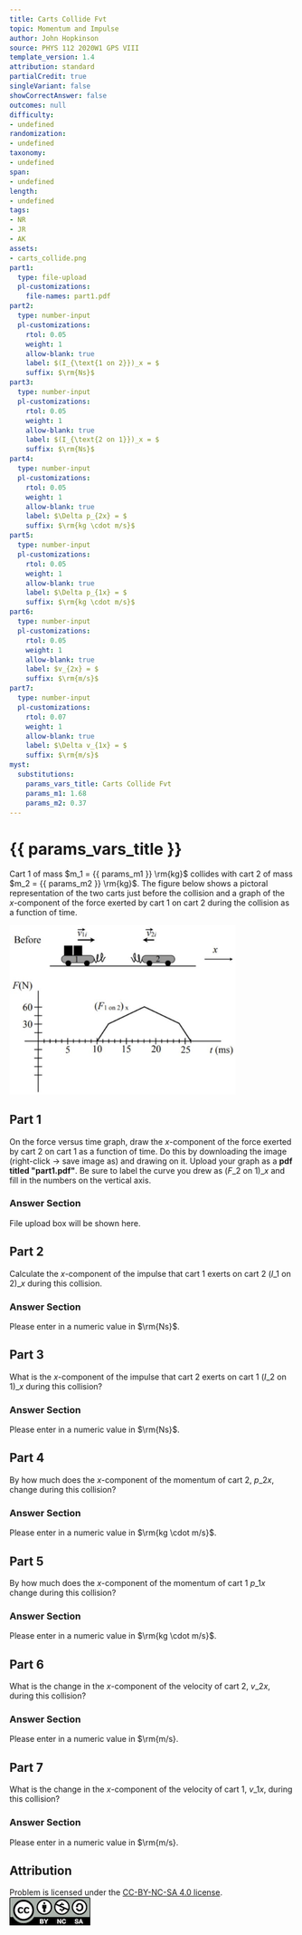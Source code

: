 ```yaml
---
title: Carts Collide Fvt
topic: Momentum and Impulse
author: John Hopkinson
source: PHYS 112 2020W1 GPS VIII
template_version: 1.4
attribution: standard
partialCredit: true
singleVariant: false
showCorrectAnswer: false
outcomes: null
difficulty:
- undefined
randomization:
- undefined
taxonomy:
- undefined
span:
- undefined
length:
- undefined
tags:
- NR
- JR
- AK
assets:
- carts_collide.png
part1:
  type: file-upload
  pl-customizations:
    file-names: part1.pdf
part2:
  type: number-input
  pl-customizations:
    rtol: 0.05
    weight: 1
    allow-blank: true
    label: $(I_{\text{1 on 2}})_x = $
    suffix: $\rm{Ns}$
part3:
  type: number-input
  pl-customizations:
    rtol: 0.05
    weight: 1
    allow-blank: true
    label: $(I_{\text{2 on 1}})_x = $
    suffix: $\rm{Ns}$
part4:
  type: number-input
  pl-customizations:
    rtol: 0.05
    weight: 1
    allow-blank: true
    label: $\Delta p_{2x} = $
    suffix: $\rm{kg \cdot m/s}$
part5:
  type: number-input
  pl-customizations:
    rtol: 0.05
    weight: 1
    allow-blank: true
    label: $\Delta p_{1x} = $
    suffix: $\rm{kg \cdot m/s}$
part6:
  type: number-input
  pl-customizations:
    rtol: 0.05
    weight: 1
    allow-blank: true
    label: $v_{2x} = $
    suffix: $\rm{m/s}$
part7:
  type: number-input
  pl-customizations:
    rtol: 0.07
    weight: 1
    allow-blank: true
    label: $\Delta v_{1x} = $
    suffix: $\rm{m/s}$
myst:
  substitutions:
    params_vars_title: Carts Collide Fvt
    params_m1: 1.68
    params_m2: 0.37
---
```

# {{ params_vars_title }}
Cart 1 of mass $m_1 = {{ params_m1 }} \rm{kg}$ collides with cart 2 of mass $m_2 = {{ params_m2 }} \rm{kg}$. The figure below shows a pictoral representation of the two carts just before the collision and a graph of the $x$-component of the force exerted by cart 1 on cart 2 during the collision as a function of time.

<img src="carts_collide.png" width=400 alt="On the top is a pictoral representation of cart 1 and cart 2 before the collision. Cart 1 travels along the positive x-direction toward cart 2, while cart 2 travels along the negative x-direction toward cart 1. On the bottom is a force versus time graph for the x-component of the force exerted by cart 1 on cart 2. The vertical axis is labelled force in newtons and the horizontal axis is labelled time in milliseconds. From 0 millisecond to 10 milliseconds, the force is 0 newtons. From 10 milliseconds to 12 milliseconds, the force increases linearly from 0 newtons to 30 newtons. From 12 milliseconds to 18 milliseconds, the force increases linearly from 30 newtons to 60 newtons. From 18 milliseconds to 24 milliseconds, the force decreases linearly from 60 newtons to 30 newtons. From 24 milliseconds to 26 milliseconds, the force decreases linearly from 30 newtons to 0 newtons.">

## Part 1

On the force versus time graph, draw the $x$-component of the force exerted by cart 2 on cart 1 as a function of time. Do this by downloading the image (right-click $\to$ save image as) and drawing on it. Upload your graph as a **pdf titled "part1.pdf"**. Be sure to label the curve you drew as $(F\_{\text{2 on 1}})\_x$ and fill in the numbers on the vertical axis.

### Answer Section

File upload box will be shown here.

## Part 2

Calculate the $x$-component of the impulse that cart 1 exerts on cart 2 $(I\_{\text{1 on 2}})\_x$ during this collision.

### Answer Section

Please enter in a numeric value in $\rm{Ns}$.

## Part 3

What is the $x$-component of the impulse that cart 2 exerts on cart 1 $(I\_{\text{2 on 1}})\_x$ during this collision?

### Answer Section

Please enter in a numeric value in $\rm{Ns}$.

## Part 4

By how much does the $x$-component of the momentum of cart 2, $p\_{2x}$, change during this collision?

### Answer Section

Please enter in a numeric value in $\rm{kg \cdot m/s}$.

## Part 5

By how much does the $x$-component of the momentum of cart 1 $p\_{1x}$ change during this collision?

### Answer Section

Please enter in a numeric value in $\rm{kg \cdot m/s}$.

## Part 6

What is the change in the $x$-component of the velocity of cart 2, $v\_{2x}$, during this collision?

### Answer Section

Please enter in a numeric value in $\rm{m/s}.

## Part 7

What is the change in the $x$-component of the velocity of cart 1, $v\_{1x}$, during this collision?

### Answer Section

Please enter in a numeric value in $\rm{m/s}.

## Attribution

Problem is licensed under the [CC-BY-NC-SA 4.0 license](https://creativecommons.org/licenses/by-nc-sa/4.0/).<br> ![The Creative Commons 4.0 license requiring attribution-BY, non-commercial-NC, and share-alike-SA license.](https://raw.githubusercontent.com/firasm/bits/master/by-nc-sa.png)